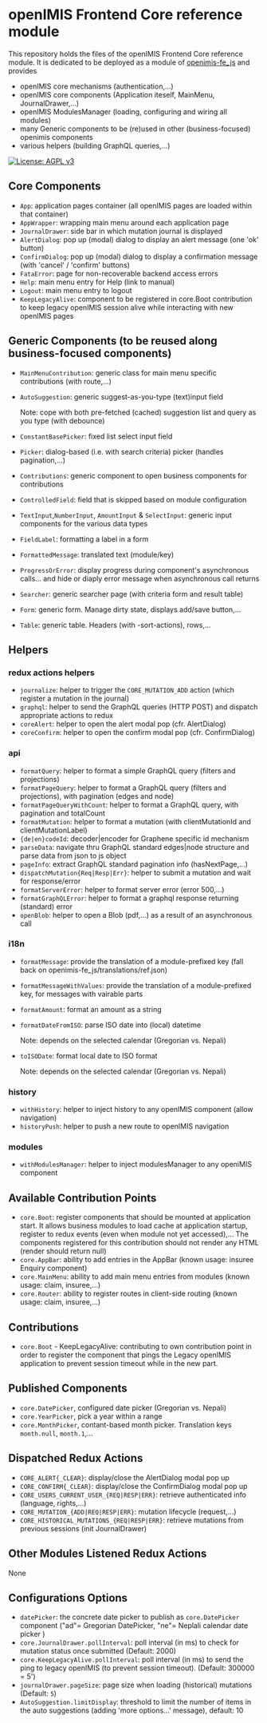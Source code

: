 # openIMIS Frontend Core reference module
This repository holds the files of the openIMIS Frontend Core reference module.
It is dedicated to be deployed as a module of [openimis-fe_js](https://github.com/openimis/openimis-fe_js) and provides 
* openIMIS core mechanisms (authentication,...)
* openIMIS core components (Application iteself, MainMenu, JournalDrawer,...)
* openIMIS ModulesManager (loading, configuring and wiring all modules)
* many Generic components to be (re)used in other (business-focused) openimis components
* various helpers (building GraphQL queries,...)

[![License: AGPL v3](https://img.shields.io/badge/License-AGPL%20v3-blue.svg)](https://www.gnu.org/licenses/agpl-3.0)

## Core Components
* `App`: application pages container (all openIMIS pages are loaded within that container)
* `AppWrapper`: wrapping main menu around each application page
* `JournalDrawer`: side bar in which mutation journal is displayed
* `AlertDialog`: pop up (modal) dialog to display an alert message (one 'ok' button)
* `ConfirmDialog`: pop up (modal) dialog to display a confirmation message (with 'cancel' / 'confirm' buttons)
* `FataError`: page for non-recoverable backend access errors
* `Help`: main menu entry for Help (link to manual)
* `Logout`: main menu entry to logout
* `KeepLegacyAlive`: component to be registered in core.Boot contribution to keep legacy openIMIS session alive while interacting with new openIMIS pages

## Generic Components (to be reused along business-focused components)
* `MainMenuContribution`: generic class for main menu specific contributions (with route,...)
* `AutoSuggestion`: generic suggest-as-you-type (text)input field

  Note: cope with both pre-fetched (cached) suggestion list and query as you type (with debounce)
* `ConstantBasePicker`: fixed list select input field
* `Picker`: dialog-based (i.e. with search criteria) picker (handles pagination,...)
* `Contributions`: generic component to open business components for contributions
* `ControlledField`: field that is skipped based on module configuration
* `TextInput`,`NumberInput`, `AmountInput` & `SelectInput`: generic input components for the various data types
* `FieldLabel`: formatting a label in a form
* `FormattedMessage`: translated text (module/key)
* `ProgressOrError`: display progress during component's asynchronous calls... and hide or diaply error message when asynchronous call returns
* `Searcher`: generic searcher page (with criteria form and result table)
* `Form`: generic form. Manage dirty state, displays add/save button,...
* `Table`: generic table. Headers (with -sort-actions), rows,...

## Helpers
### redux actions helpers
* `journalize`: helper to trigger the `CORE_MUTATION_ADD` action (which register a mutation in the journal)
* `graphql`: helper to send the GraphQL queries (HTTP POST) and dispatch appropriate actions to redux
* `coreAlert`: helper to open the alert modal pop (cfr. AlertDialog)
* `coreConfirm`: helper to open the confirm modal pop (cfr. ConfirmDialog)

### api
* `formatQuery`: helper to format a simple GraphQL query (filters and projections)
* `formatPageQuery`: helper to format a GraphQL query (filters and projections), with pagination (edges and node)
* `formatPageQueryWithCount`: helper to format a GraphQL query, with pagination and totalCount 
* `formatMutation`: helper to format a mutation (with clientMutationId and clientMutationLabel)
* `{de|en}codeId`: decoder|encoder for Graphene specific id mechanism
* `parseData`: navigate thru GraphQL standard edges|node structure and parse data from json to js object
* `pageInfo`: extract GraphQL standard pagination info (hasNextPage,...)
* `dispatchMutation{Req|Resp|Err}`: helper to submit a mutation and wait for response/error 
* `formatServerError`: helper to format server error (error 500,...)
* `formatGraphQLError`: helper to format a graphql response returning (standard) error
* `openBlob`: helper to open a Blob (pdf,...) as a result of an asynchronous call

### i18n
* `formatMessage`: provide the translation of a module-prefixed key (fall back on openimis-fe_js/translations/ref.json)
* `formatMessageWithValues`: provide the translation of a module-prefixed key, for messages with vairable parts
* `formatAmount`: format an amount as a string
* `formatDateFromISO`: parse ISO date into (local) datetime

  Note: depends on the selected calendar (Gregorian vs. Nepali)
* `toISODate`: format local date to ISO format

  Note: depends on the selected calendar (Gregorian vs. Nepali)

### history
* `withHistory`: helper to inject history to any openIMIS component (allow navigation)
* `historyPush`: helper to push a new route to openIMIS navigation

### modules
* `withModulesManager`: helper to inject modulesManager to any openiMIS component

## Available Contribution Points
* `core.Boot`: register components that should be mounted at application start. It allows business modules to load cache at application startup, register to redux events (even when module not yet accessed),... The components registered for this contribution should not render any HTML (render should return null)
* `core.AppBar`: ability to add entries in the AppBar (known usage: insuree Enquiry component)
* `core.MainMenu`: ability to add main menu entries from modules (known usage: claim, insuree,...)
* `core.Router`: ability to register routes in client-side routing (known usage: claim, insuree,...)

## Contributions
* `core.Boot` - KeepLegacyAlive: contributing to own contribution point in order to register the component that pings the Legacy openIMIS application to prevent session timeout while in the new part.

## Published Components
* `core.DatePicker`, configured date picker  (Gregorian vs. Nepali)
* `core.YearPicker`, pick a year within a range
* `core.MonthPicker`, contant-based month picker. Translation keys `month.null`, `month.1`,...

## Dispatched Redux Actions
* `CORE_ALERT{_CLEAR}`: display/close the AlertDialog modal pop up
* `CORE_CONFIRM{_CLEAR}`: display/close the ConfirmDialog modal pop up
* `CORE_USERS_CURRENT_USER_{REQ|RESP|ERR}`: retrieve authenticated info (language, rights,...)
* `CORE_MUTATION_{ADD|REQ|RESP|ERR}`: mutation lifecycle (request,...)
* `CORE_HISTORICAL_MUTATIONS_{REQ|RESP|ERR}`: retrieve mutations from previous sessions (init JournalDrawer)


## Other Modules Listened Redux Actions 
None

## Configurations Options
* `datePicker`: the concrete date picker to publish as `core.DatePicker` component ("ad"= Gregorian DatePicker, "ne"= Neplali calendar date picker )
* `core.JournalDrawer.pollInterval`: poll interval (in ms) to check for mutation status once submitted (Default: 2000)
* `core.KeepLegacyAlive.pollInterval`: poll interval (in ms) to send the ping to legacy openIMIS (to prevent session timeout). (Default: 300000 = 5')
* `journalDrawer.pageSize`: page size when loading (historical) mutations (Default: `5`)
* `AutoSuggestion.limitDisplay`: threshold to limit the number of items in the auto suggestions (adding 'more options...' message), default: 10
